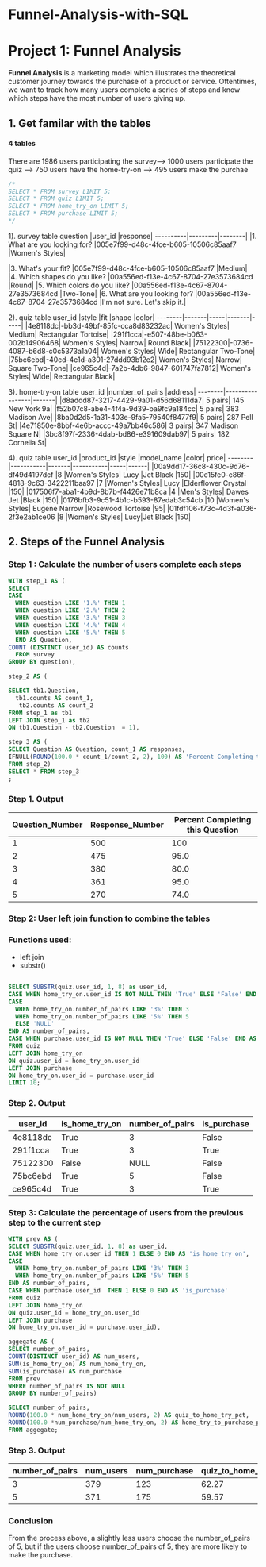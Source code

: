 # Funnel-Analysis-with-SQL
# Project 1: Funnel Analysis 

**Funnel Analysis** is a marketing model which illustrates the theoretical customer journey towards the purchase of a product or service. Oftentimes, we want to track how many users complete a series of steps and know which steps have the most number of users giving up. 

## 1. Get familar with the tables
#### 4 tables
There are 1986 users participating the survey--> 1000 users participate the quiz --> 750 users have the home-try-on --> 495 users make the purchae
```sql
/*
SELECT * FROM survey LIMIT 5;
SELECT * FROM quiz LIMIT 5;
SELECT * FROM home_try_on LIMIT 5;
SELECT * FROM purchase LIMIT 5;
*/
```
1). survey table
question	|user_id	|response|
----------|---------|--------|
|1. What are you looking for?	|005e7f99-d48c-4fce-b605-10506c85aaf7	|Women's Styles|

|3. What's your fit? |005e7f99-d48c-4fce-b605-10506c85aaf7	|Medium|
|4. Which shapes do you like?	|00a556ed-f13e-4c67-8704-27e3573684cd	|Round|
|5. Which colors do you like?	|00a556ed-f13e-4c67-8704-27e3573684cd	|Two-Tone|
|6. What are you looking for?	|00a556ed-f13e-4c67-8704-27e3573684cd	|I'm not sure. Let's skip it.|


2). quiz table
user_id	|style	|fit	|shape	|color|
--------|-------|-----|-------|-----|
|4e8118dc|-bb3d-49bf-85fc-cca8d83232ac|	Women's Styles|	Medium|	Rectangular	Tortoise|
|291f1cca|-e507-48be-b063-002b14906468|	Women's Styles|	Narrow|	Round	Black|
|75122300|-0736-4087-b6d8-c0c5373a1a04|	Women's Styles|	Wide|	Rectangular	Two-Tone|
|75bc6ebd|-40cd-4e1d-a301-27ddd93b12e2|	Women's Styles|	Narrow|	Square	Two-Tone|
|ce965c4d|-7a2b-4db6-9847-601747fa7812|	Women's Styles|	Wide|	Rectangular	Black|

3). home-try-on table
user_id	|number_of_pairs	|address|
--------|-----------------|-------|
|d8addd87-3217-4429-9a01-d56d68111da7|	5 pairs|	145 New York 9a|
|f52b07c8-abe4-4f4a-9d39-ba9fc9a184cc|	5 pairs|	383 Madison Ave|
|8ba0d2d5-1a31-403e-9fa5-79540f8477f9|	5 pairs|	287 Pell St|
|4e71850e-8bbf-4e6b-accc-49a7bb46c586|	3 pairs|	347 Madison Square N|
|3bc8f97f-2336-4dab-bd86-e391609dab97|	5 pairs|	182 Cornelia St|


4). quiz table
user_id	|product_id	|style	|model_name	|color|	price|
--------|-----------|-------|-----------|-----|------|
|00a9dd17-36c8-430c-9d76-df49d4197dcf	|8	|Women's Styles|	Lucy	|Jet Black	|150|
|00e15fe0-c86f-4818-9c63-3422211baa97	|7	|Women's Styles|	Lucy	|Elderflower Crystal	|150|
|017506f7-aba1-4b9d-8b7b-f4426e71b8ca	|4	|Men's Styles|	Dawes	Jet |Black	|150|
|0176bfb3-9c51-4b1c-b593-87edab3c54cb	|10	|Women's Styles|	Eugene Narrow	|Rosewood Tortoise	|95|
|01fdf106-f73c-4d3f-a036-2f3e2ab1ce06	|8	|Women's Styles|	Lucy|Jet Black	|150|


## 2. Steps of the Funnel Analysis

### Step 1 : Calculate the number of users complete each steps
```sql
WITH step_1 AS (
SELECT 
CASE 
  WHEN question LIKE '1.%' THEN 1
  WHEN question LIKE '2.%' THEN 2
  WHEN question LIKE '3.%' THEN 3
  WHEN question LIKE '4.%' THEN 4
  WHEN question LIKE '5.%' THEN 5
  END AS Question,
COUNT (DISTINCT user_id) AS counts 
  FROM survey
GROUP BY question),

step_2 AS (

SELECT tb1.Question, 
  tb1.counts AS count_1, 
   tb2.counts AS count_2
FROM step_1 as tb1 
LEFT JOIN step_1 as tb2
ON tb1.Question - tb2.Question  = 1), 

step_3 AS (
SELECT Question AS Question, count_1 AS responses,
IFNULL(ROUND(100.0 * count_1/count_2, 2), 100) AS 'Percent Completing this Question'
FROM step_2)
SELECT * FROM step_3
;
```

### Step 1. Output
Question_Number|	Response_Number|	Percent Completing this Question|
---------|-------|-----|
|1	|500|	100|
|2	|475|	95.0|
|3	|380|	80.0|
|4	|361|	95.0|
|5	|270|	74.0|

### Step 2: User left join function to combine the tables 
### Functions used: 
- left join 
- substr()

```sql

SELECT SUBSTR(quiz.user_id, 1, 8) as user_id,
CASE WHEN home_try_on.user_id IS NOT NULL THEN 'True' ELSE 'False' END AS 'is_home_try_on',
CASE 
  WHEN home_try_on.number_of_pairs LIKE '3%' THEN 3 
  WHEN home_try_on.number_of_pairs LIKE '5%' THEN 5
  ELSE 'NULL'
END AS number_of_pairs,
CASE WHEN purchase.user_id IS NOT NULL THEN 'True' ELSE 'False' END AS 'is_purchase'
FROM quiz
LEFT JOIN home_try_on
ON quiz.user_id = home_try_on.user_id
LEFT JOIN purchase
ON home_try_on.user_id = purchase.user_id
LIMIT 10;
```
### Step 2. Output

user_id|	is_home_try_on|	number_of_pairs|	is_purchase|
-----|----|-------|-----|
4e8118dc|	True|	3|	False|
291f1cca|	True|	3|	True|
75122300|	False|	NULL|	False|
75bc6ebd|	True|	5|	False|
ce965c4d|	True|	3|	True|

### Step 3: Calculate the percentage of users from the previous step to the current step
```sql
WITH prev AS (
SELECT SUBSTR(quiz.user_id, 1, 8) as user_id,
CASE WHEN home_try_on.user_id THEN 1 ELSE 0 END AS 'is_home_try_on',
CASE 
  WHEN home_try_on.number_of_pairs LIKE '3%' THEN 3 
  WHEN home_try_on.number_of_pairs LIKE '5%' THEN 5
END AS number_of_pairs,
CASE WHEN purchase.user_id  THEN 1 ELSE 0 END AS 'is_purchase'
FROM quiz
LEFT JOIN home_try_on
ON quiz.user_id = home_try_on.user_id
LEFT JOIN purchase
ON home_try_on.user_id = purchase.user_id),

aggegate AS (
SELECT number_of_pairs, 
COUNT(DISTINCT user_id) AS num_users, 
SUM(is_home_try_on) AS num_home_try_on, 
SUM(is_purchase) AS num_purchase
FROM prev 
WHERE number_of_pairs IS NOT NULL
GROUP BY number_of_pairs)

SELECT number_of_pairs,
ROUND(100.0 * num_home_try_on/num_users, 2) AS quiz_to_home_try_pct,
ROUND(100.0 *num_purchase/num_home_try_on, 2) AS home_try_to_purchase_pct
FROM aggegate;
```

### Step 3. Output

|number_of_pairs|	num_users|	num_purchase|	quiz_to_home_try_pct(%)|home_try_to_purchase_pct(%)
|-|-----|-----|-------|------|
|3|	379|	123|	62.27|	52.12|
|5|	371|	175|	59.57|	79.19|


### Conclusion 
From the process above, a slightly less users choose the number_of_pairs of 5, but if the users choose number_of_pairs of 5, they are more likely to make the purchase. 
